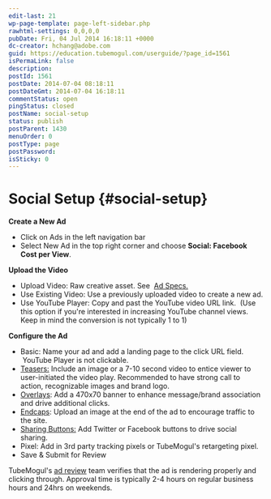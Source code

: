```yaml
---
edit-last: 21
wp-page-template: page-left-sidebar.php
rawhtml-settings: 0,0,0,0
pubDate: Fri, 04 Jul 2014 16:18:11 +0000
dc-creator: hchang@adobe.com
guid: https://education.tubemogul.com/userguide/?page_id=1561
isPermaLink: false
description: 
postId: 1561
postDate: 2014-07-04 08:18:11
postDateGmt: 2014-07-04 16:18:11
commentStatus: open
pingStatus: closed
postName: social-setup
status: publish
postParent: 1430
menuOrder: 0
postType: page
postPassword: 
isSticky: 0
---
```


# Social Setup {#social-setup}

**Create a New Ad**

* Click on Ads in the left navigation bar
* Select New Ad in the top right corner and&nbsp;choose&nbsp;**Social: Facebook Cost per View**.

**Upload the Video**

* Upload Video: Raw creative asset. See&nbsp; [Ad Specs.](../../../user-guide/planning/ad-formats/ad-specs.md)
* Use Existing Video: Use a previously uploaded video to create a new ad.
* Use YouTube Player: Copy and past the YouTube video URL link. &nbsp;(Use this option if you're interested in increasing YouTube channel views. Keep in mind the conversion is not typically 1 to 1)

**Configure the Ad**

* Basic: Name your ad and add a landing page to the click URL field. &nbsp;YouTube Player is not clickable.
* [Teasers:](/help/user-guide/execution/ad-unit-setup/teasers-endcaps/) Include an image or a 7-10 second video to entice viewer to user-initiated&nbsp;the video play. Recommended to have strong call to action, recognizable images and brand logo.
* [Overlays](overlay.md): Add a 470x70 banner to enhance message/brand association and drive additional clicks.
* [Endcaps](/help/user-guide/execution/ad-unit-setup/teasers-endcaps/): Upload an image at the end of the ad to encourage traffic to the site.
* [Sharing Buttons:](sharing-buttons.md) Add Twitter or Facebook buttons to drive social sharing.
* Pixel: Add in 3rd party tracking pixels or TubeMogul's retargeting pixel.
* Save & Submit for Review

TubeMogul's [ad review](ad-reviews.md) team verifies that the ad is rendering properly and clicking through. Approval time is typically 2-4 hours on regular business hours and 24hrs on weekends. 